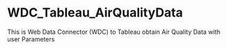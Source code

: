# WDC_Tableau_AirQualityData
This is Web Data Connector (WDC) to Tableau obtain Air Quality Data with user Parameters
